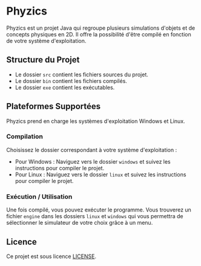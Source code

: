 # Phyzics

Phyzics est un projet Java qui regroupe plusieurs simulations d'objets et de concepts physiques en 2D. Il offre la possibilité d'être compilé en fonction de votre système d'exploitation.

## Structure du Projet

- Le dossier `src` contient les fichiers sources du projet.
- Le dossier `bin` contient les fichiers compilés.
- Le dossier `exe` contient les exécutables.

## Plateformes Supportées

Phyzics prend en charge les systèmes d'exploitation Windows et Linux.

### Compilation

Choisissez le dossier correspondant à votre système d'exploitation :

- Pour Windows : Naviguez vers le dossier `windows` et suivez les instructions pour compiler le projet.
- Pour Linux : Naviguez vers le dossier `linux` et suivez les instructions pour compiler le projet.

### Exécution / Utilisation

Une fois compilé, vous pouvez exécuter le programme. Vous trouverez un fichier `engine` dans les dossiers `linux` et `windows` qui vous permettra de sélectionner le simulateur de votre choix grâce à un menu.

## Licence

Ce projet est sous licence [LICENSE](LICENSE).
